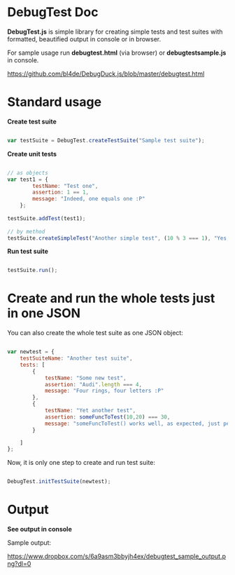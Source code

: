DebugTest Doc
=============

**DebugTest.js** is simple library for creating simple tests and test suites with formatted, beautified output in console or in browser.

For sample usage run **debugtest.html** (via browser) or **debugtestsample.js** in console.

https://github.com/bl4de/DebugDuck.js/blob/master/debugtest.html


Standard usage
==============

**Create test suite**

```javascript

var testSuite = DebugTest.createTestSuite("Sample test suite");


```

**Create unit tests**

```javascript

// as objects
var test1 = {
        testName: "Test one",
        assertion: 1 == 1,
        message: "Indeed, one equals one :P"
    };
    
testSuite.addTest(test1);
 
// by method
testSuite.createSimpleTest("Another simple test", (10 % 3 === 1), "Yes, 10 modulo 3 equals 1");

```

**Run test suite**

```javascript

testSuite.run();

```

Create and run the whole tests just in one JSON
===============================================

You can also create the whole test suite as one JSON object:

```javascript

var newtest = {
	testSuiteName: "Another test suite",
	tests: [
		{
			testName: "Some new test",
			assertion: "Audi".length === 4,
			message: "Four rings, four letters :P"
		},
		{
			testName: "Yet another test",
			assertion: someFuncToTest(10,20) === 30,
			message: "someFuncToTest() works well, as expected, just perfect :)"
		}

	]
};

```

Now, it is only one step to create and run test suite:

```javascript

DebugTest.initTestSuite(newtest);


```


Output
======

**See output in console**

Sample output:

https://www.dropbox.com/s/6a9asm3bbyjh4ex/debugtest_sample_output.png?dl=0


